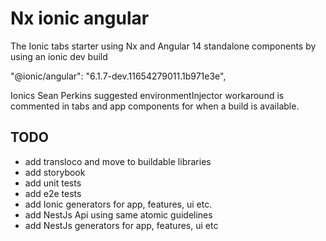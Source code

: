 # Nx ionic angular

The Ionic tabs starter using Nx and Angular 14 standalone components by using an ionic dev build

"@ionic/angular": "6.1.7-dev.11654279011.1b971e3e",

Ionics Sean Perkins suggested environmentInjector workaround is commented in tabs and app components for when a build is available.

## TODO

- add transloco and move to buildable libraries
- add storybook
- add unit tests
- add e2e tests
- add Ionic generators for app, features, ui etc.
- add NestJs Api using same atomic guidelines
- add NestJs generators for app, features, ui etc